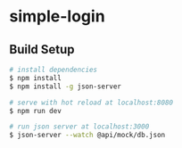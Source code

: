 # simple-login

## Build Setup

```bash
# install dependencies
$ npm install
$ npm install -g json-server

# serve with hot reload at localhost:8080
$ npm run dev

# run json server at localhost:3000
$ json-server --watch @api/mock/db.json
```
